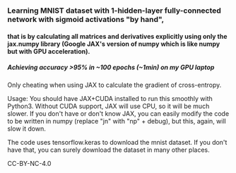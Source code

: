 
### Learning MNIST dataset with 1-hidden-layer fully-connected network with sigmoid activations "by hand", 
#### that is by calculating all matrices and derivatives explicitly using only the jax.numpy library (Google JAX's version of numpy which is like numpy but with GPU acceleration). 
##### Achieving accuracy >95% in ~100 epochs (~1min) on my GPU laptop     

Only cheating when using JAX to calculate the gradient of cross-entropy.

Usage: You should have JAX+CUDA installed to run this smoothly with Python3. 
Without CUDA support, JAX will use CPU, so it will be much slower.
If you don't have or don't know JAX, you can easily modify the code to be written 
in numpy (replace "jn" with "np" + debug), but this, again, will slow it down.

The code uses tensorflow.keras to download the mnist dataset. If you don't have that, you can surely download the dataset in many other places.

CC-BY-NC-4.0                                                       
